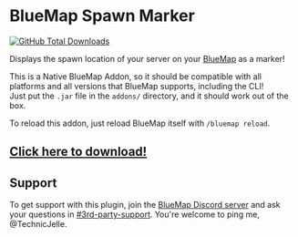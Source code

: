 # BlueMap Spawn Marker

[![GitHub Total Downloads](https://img.shields.io/github/downloads/TechnicJelle/BlueMapSpawnMarker/total?label=Downloads&color=success "Click here to download the plugin")](https://github.com/TechnicJelle/BlueMapSpawnMarker/releases/latest)

Displays the spawn location of your server on your [BlueMap](https://github.com/BlueMap-Minecraft/BlueMap) as a marker!

This is a Native BlueMap Addon, so it should be compatible with
all platforms and all versions that BlueMap supports, including the CLI!\
Just put the `.jar` file in the `addons/` directory, and it should work out of the box.

To reload this addon, just reload BlueMap itself with `/bluemap reload`.

## [Click here to download!](../../releases/latest)

## Support
To get support with this plugin, join the [BlueMap Discord server](https://bluecolo.red/map-discord)
and ask your questions in [#3rd-party-support](https://discord.com/channels/665868367416131594/863844716047106068).
You're welcome to ping me, @TechnicJelle.
